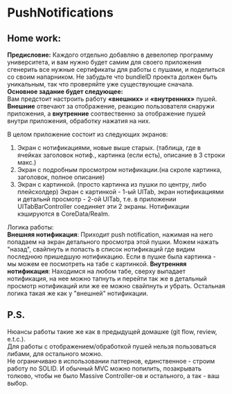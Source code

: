 # PushNotifications

## Home work: 
**Предисловие:** 
Каждого отдельно добавляю в девелопер программу университета, и вам нужно будет самим для своего приложения сгенерить все нужные сертификаты для работы с пушами, и поделиться со своим напарником. Не забудьте что bundleID проекта должен быть уникальным, так что проверяйте уже существующие сначала.  
**Основное задание будет следующее:**  
Вам предстоит настроить работу **«внешних»** и **«внутренних»** пушей.     
**Внешние** отвечают за отображение, реакцию пользователя снаружи приложения, а **внутренние** соотвественно за отображение пушей внутри приложения, обработку нажатия на них.     

В целом приложение состоит из следующих экранов:  
1. Экран с нотификациями, новые выше старых. (таблица, где в ячейках заголовок нотиф., картинка (если есть), описание в 3 строки макс.)  
2. Экран с подробным просмотром нотификации.(на скроле картинка, заголовок, полное описание)
3. Экран с картинкой. (просто картинка из пушки по центру, либо плейсхолдер) 
Экран с картинкой - 1-ый UITab, экран нотификациями и детальнй просмотр - 2-ой UITab, т.е. в приложении UITabBarController соединяет эти 2 экраны.
Нотификации кэшируются в CoreData/Realm.  

Логика работы:  
**Внешняя нотификация**: Приходит push notification, нажимая на него попадаем на экран детального просмотра этой пушки. Можем нажать "назад", свайпнуть и попасть в список нотификаций где видим последнюю пришедшую нотификацию. Если в пушке была картинка - мы можем ее посмотреть на табе с картинкой. 
**Внутренняя нотификация**: Находимся на любом табе, сверху выпадает нотификация, на нее можно тапнуть и перейти так же в детальный просмотр нотификаций или же ее можно свайпнуть и убрать. Остальная логика такая же как у "внешней" нотификации.  
## P.S. 
Нюансы работы такие же как в предыдущей домашке (git flow, review, e.t.c.).   
Для работы с отображением/обработкой пушей нельзя пользоваться либами, для остального можно.   
Не ограничиваю в использовании паттернов, единственное - строим работу по SOLID. И обычный MVC можно попилить, позакрывать толково, чтобы не было Massive Controller-ов и остального, а так - ваш выбор. 
